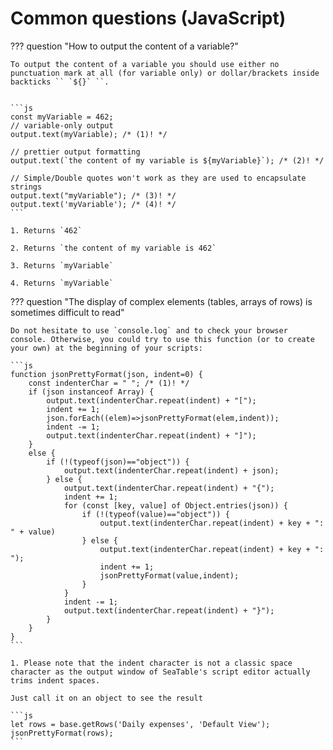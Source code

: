 # Common questions (JavaScript)

??? question "How to output the content of a variable?"

    To output the content of a variable you should use either no punctuation mark at all (for variable only) or dollar/brackets inside backticks `` `${}` ``.


    ```js
    const myVariable = 462;
    // variable-only output
    output.text(myVariable); /* (1)! */

    // prettier output formatting
    output.text(`the content of my variable is ${myVariable}`); /* (2)! */

    // Simple/Double quotes won't work as they are used to encapsulate strings
    output.text("myVariable"); /* (3)! */
    output.text('myVariable'); /* (4)! */
    ```

    1. Returns `462`

    2. Returns `the content of my variable is 462`

    3. Returns `myVariable`

    4. Returns `myVariable`

??? question "The display of complex elements (tables, arrays of rows) is sometimes difficult to read"

    Do not hesitate to use `console.log` and to check your browser console. Otherwise, you could try to use this function (or to create your own) at the beginning of your scripts:

    ```js
    function jsonPrettyFormat(json, indent=0) {
        const indenterChar = " "; /* (1)! */
        if (json instanceof Array) {
            output.text(indenterChar.repeat(indent) + "[");
            indent += 1;
            json.forEach((elem)=>jsonPrettyFormat(elem,indent));
            indent -= 1;
            output.text(indenterChar.repeat(indent) + "]");
        }
        else {
            if (!(typeof(json)=="object")) {
                output.text(indenterChar.repeat(indent) + json);
            } else {
                output.text(indenterChar.repeat(indent) + "{");
                indent += 1;
                for (const [key, value] of Object.entries(json)) {
                    if (!(typeof(value)=="object")) {
                        output.text(indenterChar.repeat(indent) + key + ": " + value)
                    } else {
                        output.text(indenterChar.repeat(indent) + key + ": ");
                        indent += 1;
                        jsonPrettyFormat(value,indent);
                    }
                }
                indent -= 1;
                output.text(indenterChar.repeat(indent) + "}");
            }
        }
    }
    ```

    1. Please note that the indent character is not a classic space character as the output window of SeaTable's script editor actually trims indent spaces.

    Just call it on an object to see the result

    ```js
    let rows = base.getRows('Daily expenses', 'Default View');
    jsonPrettyFormat(rows);
    ```
